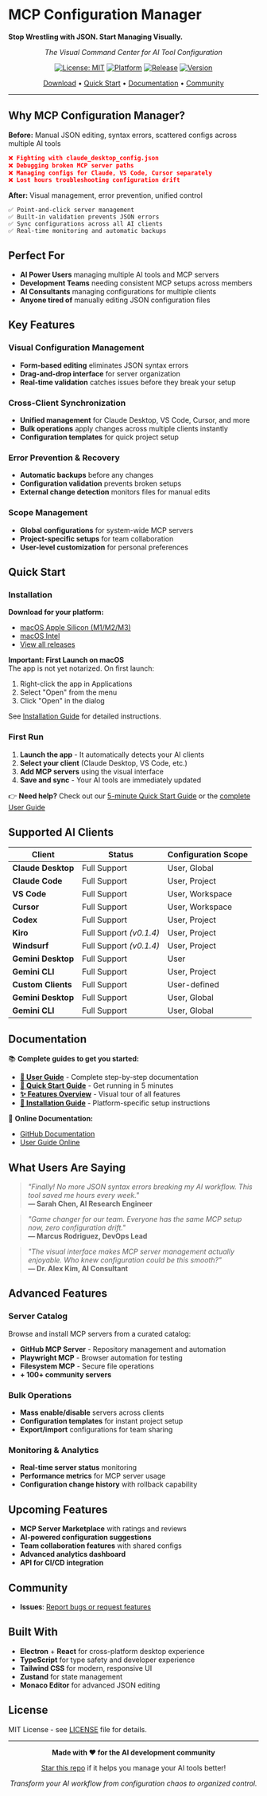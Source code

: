 # MCP Configuration Manager

**Stop Wrestling with JSON. Start Managing Visually.**

<div align="center">

*The Visual Command Center for AI Tool Configuration*

[![License: MIT](https://img.shields.io/badge/License-MIT-yellow.svg)](https://opensource.org/licenses/MIT)
[![Platform](https://img.shields.io/badge/platform-macOS%20%7C%20Windows%20%7C%20Linux-lightgrey)](https://github.com/itsocialist/mcp-config-manager)
[![Release](https://img.shields.io/github/v/release/itsocialist/mcp-config-manager)](https://github.com/itsocialist/mcp-config-manager/releases)
[![Version](https://img.shields.io/badge/version-0.1.4-blue)](https://github.com/itsocialist/mcp-config-manager/releases/tag/v0.1.4)

[Download](#installation) • [Quick Start](#quick-start) • [Documentation](#documentation) • [Community](#community)

</div>

---

## Why MCP Configuration Manager?

**Before:** Manual JSON editing, syntax errors, scattered configs across multiple AI tools
```json
❌ Fighting with claude_desktop_config.json
❌ Debugging broken MCP server paths  
❌ Managing configs for Claude, VS Code, Cursor separately
❌ Lost hours troubleshooting configuration drift
```

**After:** Visual management, error prevention, unified control
```
✅ Point-and-click server management
✅ Built-in validation prevents JSON errors
✅ Sync configurations across all AI clients
✅ Real-time monitoring and automatic backups
```

## Perfect For

- **AI Power Users** managing multiple AI tools and MCP servers
- **Development Teams** needing consistent MCP setups across members  
- **AI Consultants** managing configurations for multiple clients
- **Anyone tired of** manually editing JSON configuration files

## Key Features

### Visual Configuration Management
- **Form-based editing** eliminates JSON syntax errors
- **Drag-and-drop interface** for server organization
- **Real-time validation** catches issues before they break your setup

### Cross-Client Synchronization
- **Unified management** for Claude Desktop, VS Code, Cursor, and more
- **Bulk operations** apply changes across multiple clients instantly
- **Configuration templates** for quick project setup

### Error Prevention & Recovery
- **Automatic backups** before any changes
- **Configuration validation** prevents broken setups
- **External change detection** monitors files for manual edits

### Scope Management
- **Global configurations** for system-wide MCP servers
- **Project-specific setups** for team collaboration
- **User-level customization** for personal preferences

## Quick Start

### Installation

**Download for your platform:**
- [macOS Apple Silicon (M1/M2/M3)](https://github.com/itsocialist/mcp-config-manager/releases/download/v0.1.4/MCP.Configuration.Manager-0.1.4-arm64.dmg)
- [macOS Intel](https://github.com/itsocialist/mcp-config-manager/releases/download/v0.1.4/MCP.Configuration.Manager-0.1.4.dmg)
- [View all releases](https://github.com/itsocialist/mcp-config-manager/releases)

**Important: First Launch on macOS**  
The app is not yet notarized. On first launch:
1. Right-click the app in Applications
2. Select "Open" from the menu
3. Click "Open" in the dialog

See [Installation Guide](docs/INSTALLATION.md) for detailed instructions.

### First Run

1. **Launch the app** - It automatically detects your AI clients
2. **Select your client** (Claude Desktop, VS Code, etc.)
3. **Add MCP servers** using the visual interface
4. **Save and sync** - Your AI tools are immediately updated

👉 **Need help?** Check out our [5-minute Quick Start Guide](docs/QUICK_START.md) or the [complete User Guide](docs/USER_GUIDE.md)

## Supported AI Clients

| Client | Status | Configuration Scope |
|--------|--------|---------------------|
| **Claude Desktop** | Full Support | User, Global |
| **Claude Code** | Full Support | User, Project |
| **VS Code** | Full Support | User, Workspace |
| **Cursor** | Full Support | User, Workspace |
| **Codex** | Full Support | User, Project |
| **Kiro** | Full Support *(v0.1.4)* | User, Project |
| **Windsurf** | Full Support *(v0.1.4)* | User, Project |
| **Gemini Desktop** | Full Support | User |
| **Gemini CLI** | Full Support | User, Project |
| **Custom Clients** | Full Support | User-defined |
| **Gemini Desktop** | Full Support | User, Global |
| **Gemini CLI** | Full Support | User, Global |

## Documentation

📚 **Complete guides to get you started:**

- **[📖 User Guide](docs/USER_GUIDE.md)** - Complete step-by-step documentation
- **[🚀 Quick Start Guide](docs/QUICK_START.md)** - Get running in 5 minutes
- **[✨ Features Overview](docs/FEATURES_OVERVIEW.md)** - Visual tour of all features
- **[💾 Installation Guide](docs/INSTALLATION.md)** - Platform-specific setup instructions

🔗 **Online Documentation:**
- [GitHub Documentation](https://github.com/itsocialist/mcp-config-manager/tree/feature/user-friendly-ui-redesign/docs)
- [User Guide Online](https://github.com/itsocialist/mcp-config-manager/blob/feature/user-friendly-ui-redesign/docs/USER_GUIDE.md)

## What Users Are Saying

> *"Finally! No more JSON syntax errors breaking my AI workflow. This tool saved me hours every week."*  
> **— Sarah Chen, AI Research Engineer**

> *"Game changer for our team. Everyone has the same MCP setup now, zero configuration drift."*  
> **— Marcus Rodriguez, DevOps Lead**

> *"The visual interface makes MCP server management actually enjoyable. Who knew configuration could be this smooth?"*  
> **— Dr. Alex Kim, AI Consultant**

## Advanced Features

### Server Catalog
Browse and install MCP servers from a curated catalog:
- **GitHub MCP Server** - Repository management and automation
- **Playwright MCP** - Browser automation for testing
- **Filesystem MCP** - Secure file operations
- **+ 100+ community servers**

### Bulk Operations
- **Mass enable/disable** servers across clients
- **Configuration templates** for instant project setup  
- **Export/import** configurations for team sharing

### Monitoring & Analytics
- **Real-time server status** monitoring
- **Performance metrics** for MCP server usage
- **Configuration change history** with rollback capability

## Upcoming Features

- **MCP Server Marketplace** with ratings and reviews
- **AI-powered configuration suggestions** 
- **Team collaboration features** with shared configs
- **Advanced analytics dashboard**
- **API for CI/CD integration**

## Community

- **Issues**: [Report bugs or request features](https://github.com/itsocialist/mcp-config-manager/issues)

## Built With

- **Electron** + **React** for cross-platform desktop experience
- **TypeScript** for type safety and developer experience  
- **Tailwind CSS** for modern, responsive UI
- **Zustand** for state management
- **Monaco Editor** for advanced JSON editing

## License

MIT License - see [LICENSE](LICENSE) file for details.

---

<div align="center">

**Made with ❤️ for the AI development community**

[Star this repo](https://github.com/itsocialist/mcp-config-manager) if it helps you manage your AI tools better!

*Transform your AI workflow from configuration chaos to organized control.*

</div>
